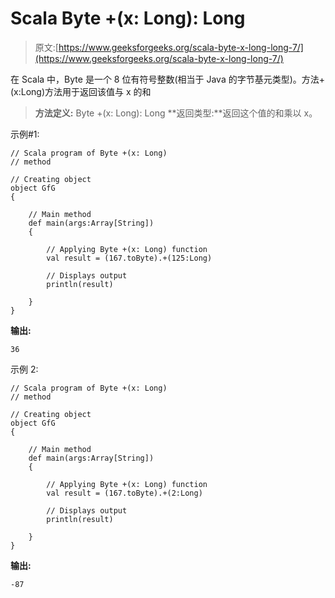 # Scala Byte +(x: Long): Long

> 原文:[https://www.geeksforgeeks.org/scala-byte-x-long-long-7/](https://www.geeksforgeeks.org/scala-byte-x-long-long-7/)

在 Scala 中，Byte 是一个 8 位有符号整数(相当于 Java 的字节基元类型)。方法+(x:Long)方法用于返回该值与 x 的和

> **方法定义:** Byte +(x: Long): Long
> **返回类型:**返回这个值的和乘以 x。

示例#1:

```
// Scala program of Byte +(x: Long)
// method 

// Creating object 
object GfG 
{ 

    // Main method 
    def main(args:Array[String]) 
    { 

        // Applying Byte +(x: Long) function 
        val result = (167.toByte).+(125:Long) 

        // Displays output 
        println(result) 

    } 
} 
```

**输出:**

```
36
```

示例 2:

```
// Scala program of Byte +(x: Long)
// method 

// Creating object 
object GfG 
{ 

    // Main method 
    def main(args:Array[String]) 
    { 

        // Applying Byte +(x: Long) function 
        val result = (167.toByte).+(2:Long) 

        // Displays output 
        println(result) 

    } 
} 
```

**输出:**

```
-87
```